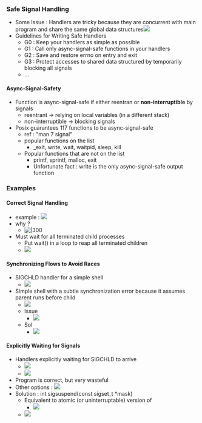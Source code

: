 ### Safe Signal Handling
- Some Issue : Handlers are tricky because they are concurrent with main program and share the same global data structures![](https://i.imgur.com/KutRzPM.png)
- Guidelines for Writing Safe Handlers
	- G0 : Keep your handlers as simple as possible
	- G1 : Call only async-signal-safe functions in your handlers
	- G2 : Save and restore $\text{errno}$ on entry and exit
	- G3 : Protect accesses to shared data structured by temporarily blocking all signals
	- ...
#### Async-Signal-Safety
- Function is async-signal-safe if either reentran or **non-interruptible** by signals
	- reentrant $\rightarrow$ relying on local variables (in a different stack)
	- non-interruptible $\rightarrow$ blocking signals
- Posix guarantees 117 functions to be async-signal-safe 
	- ref : "man 7 signal"
	- popular functions on the list 
		- $\text{\_exit, write, wait, waitpid, sleep, kill}$
	- Popular functions that are not on the list
		- $\text{printf, sprintf, malloc, exit}$
		- Unfortunate fact : write is the only async-signal-safe output function
### Examples
#### Correct Signal Handling
- example : ![](https://i.imgur.com/QQLLcFa.png)
- why ? 
	- ![|300](https://i.imgur.com/6bG2SuA.png)
- Must wait for all terminated child processes
	- Put $\text{wait()}$ in a loop to reap all terminated children
	- ![](https://i.imgur.com/m8lpWls.png)
#### Synchronizing Flows to Avoid Races
- SIGCHLD handler for a simple shell
	- ![](https://i.imgur.com/rX1NE44.png)
- Simple shell with a subtle synchronization error because it assumes parent runs before child
	- ![](https://i.imgur.com/6P6mE5s.png)
	- Issue
		- ![](https://i.imgur.com/YKDuBxe.png)
	- Sol
		- ![](https://i.imgur.com/X9jHxDt.png)
#### Explicitly Waiting for Signals
- Handlers explicitly waiting for SIGCHLD to arrive
	- ![](https://i.imgur.com/Y0wPGyn.png)
	- ![](https://i.imgur.com/734AoET.png)
- Program is correct, but very wasteful
- Other options : ![](https://i.imgur.com/kqJnPfe.png)
- Solution : $\text{int sigsuspend(const sigset\_t *mask)}$
	- Equivalent to atomic (or uninterruptable) version of 
		- ![](https://i.imgur.com/VNxsQYd.png)
	- ![](https://i.imgur.com/HlZPUON.png)

